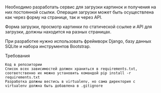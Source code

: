 Необходимо разработать сервис для загрузки картинок и получения на них постоянной ссылки. Операция загрузки может быть осуществлена как через форму на странице, так и через API.

Форма загрузки, просмотр картинки по статической ссылке и  API для загрузки, должны находится на разных страницах.

При разработке нужно использовать фреймворк Django, базу данных SQLite и набора инструментов Bootstrap.

Требования

    Код в репозитории
    Список всех зависимостей должен храниться в requirements.txt, соответственно их можно установить командой pip install -r requirements.txt
    Разработка должны вестись в virtualenv, но сама директория с virtualenv должна быть добавлена в .gitignore
